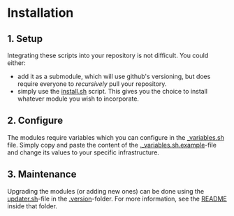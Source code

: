 # Installation

## 1. Setup

Integrating these scripts into your repository is not difficult. You could either:

- add it as a submodule, which will use github's versioning, but does require everyone to _recursively_ pull your repository.
- simply use the [install.sh](./install.sh) script. This gives you the choice to install whatever module you wish to incorporate.

## 2. Configure

The modules require variables which you can configure in the [\_variables.sh](./_variables.sh) file. Simply copy and paste the content of the [.\_variables.sh.example](./._variables.sh.example)-file and change its values to your specific infrastructure.

## 3. Maintenance

Upgrading the modules (or adding new ones) can be done using the [updater.sh]()-file in the [.version](./.version)-folder. For more information, see the [README](./.version/README.md) inside that folder.
